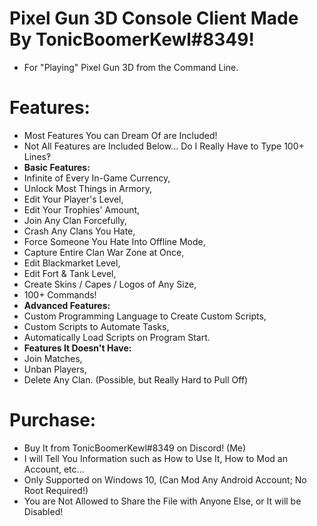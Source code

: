 # Pixel Gun 3D Console Client Made By TonicBoomerKewl#8349!
- For "Playing" Pixel Gun 3D from the Command Line.

# Features:
- Most Features You can Dream Of are Included!
- Not All Features are Included Below... Do I Really Have to Type 100+ Lines‽
- **Basic Features:**
- Infinite of Every In-Game Currency,
- Unlock Most Things in Armory,
- Edit Your Player's Level,
- Edit Your Trophies' Amount,
- Join Any Clan Forcefully,
- Crash Any Clans You Hate,
- Force Someone You Hate Into Offline Mode,
- Capture Entire Clan War Zone at Once,
- Edit Blackmarket Level,
- Edit Fort & Tank Level,
- Create Skins / Capes / Logos of Any Size,
- 100+ Commands!
- **Advanced Features:**
- Custom Programming Language to Create Custom Scripts,
- Custom Scripts to Automate Tasks,
- Automatically Load Scripts on Program Start.
- **Features It Doesn't Have:**
- Join Matches,
- Unban Players, 
- Delete Any Clan. (Possible, but Really Hard to Pull Off)

# Purchase:
- Buy It from TonicBoomerKewl#8349 on Discord! (Me)
- I will Tell You Information such as How to Use It, How to Mod an Account, etc...
- Only Supported on Windows 10, (Can Mod Any Android Account; No Root Required!)
- You are Not Allowed to Share the File with Anyone Else, or It will be Disabled!
